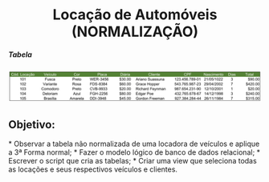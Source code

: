 <h1 align="center"> Locação de Automóveis (NORMALIZAÇÃO)</h1>

<h5>Tabela</h5>

![tabela](TABELA_NORMALIZACAO.png)

<h2>Objetivo:</h2>
* Observar a tabela não normalizada de uma locadora de veículos e aplique a 3ª Forma normal;
* Fazer o modelo lógico de banco de dados relacional;
* Escrever o script que cria as tabelas;
* Criar uma view que seleciona todas as locações e seus respectivos veículos e clientes.
